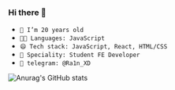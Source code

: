 ### Hi there 👋
- `🌱 I’m 20 years old`
- `🧑‍💻 Languages: JavaScript`
- `😄 Tech stack: JavaScript, React, HTML/CSS`
- `👷 Speciality: Student FE Developer`
- `💬 telegram: @Ra1n_XD`

![Anurag's GitHub stats](https://github-readme-stats.vercel.app/api?username=ra1n-xd&show_icons=true&theme=radical&theme=dark)

